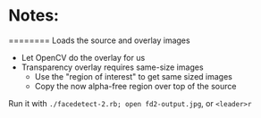 # Notes:
========
Loads the source and overlay images
  - Let OpenCV do the overlay for us
  - Transparency overlay requires same-size images
    - Use the "region of interest" to get same sized images
    - Copy the now alpha-free region over top of the source

Run it with `./facedetect-2.rb; open fd2-output.jpg`, or `<leader>r`
